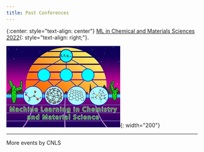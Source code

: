 ```yaml
---
title: Past Conferences
---
```

{:center: style="text-align: center"}
[ML in Chemical and Materials Sciences 2022](https://web.cvent.com/event/98d693ec-2328-4e76-bf46-c88d714cb55a/summary){: style="text-align: right;"}. 

![](/assets/past_events/2023-logo.webp){: width="200"}     

--------------------       
More events by CNLS
